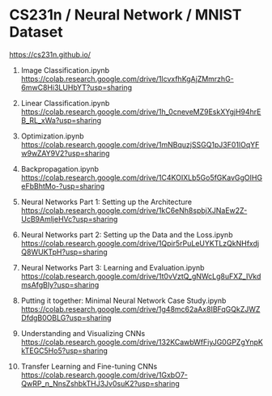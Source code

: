 # CS231n / Neural Network / MNIST Dataset

https://cs231n.github.io/

1. Image Classification.ipynb
https://colab.research.google.com/drive/1lcvxfhKgAjZMmrzhG-6mwC8Hi3LUHbYT?usp=sharing

2. Linear Classification.ipynb
https://colab.research.google.com/drive/1h_0cneveMZ9EskXYgjH94hrEB_RL_xWa?usp=sharing

3. Optimization.ipynb
https://colab.research.google.com/drive/1mNBquzjSSGQ1pJ3F01lOqYFw9wZAY9V2?usp=sharing

4. Backpropagation.ipynb
https://colab.research.google.com/drive/1C4KOIXLb5Go5fGKavGgOIHGeFbBhtMo-?usp=sharing

5. Neural Networks Part 1: Setting up the Architecture
https://colab.research.google.com/drive/1kC6eNh8spbjXJNaEw2Z-UcB9AmljeHVc?usp=sharing

6. Neural Networks part 2: Setting up the Data and the Loss.ipynb
https://colab.research.google.com/drive/1Qpir5rPuLeUYKTLzQkNHfxdjQ8WUKTpH?usp=sharing

7. Neural Networks Part 3: Learning and Evaluation.ipynb
https://colab.research.google.com/drive/1t0vVztQ_gNWcLg8uFXZ_IVkdmsAfgBIy?usp=sharing

8. Putting it together: Minimal Neural Network Case Study.ipynb
https://colab.research.google.com/drive/1g48mc62aAx8IBFqGQkZJWZDfdgB0OBLG?usp=sharing

9. Understanding and Visualizing CNNs
https://colab.research.google.com/drive/132KCawbWfFiyJG0GPZgYnpKkTEGC5Ho5?usp=sharing

10. Transfer Learning and Fine-tuning CNNs
https://colab.research.google.com/drive/1GxbO7-QwRP_n_NnsZshbkTHJ3Jv0suK2?usp=sharing
